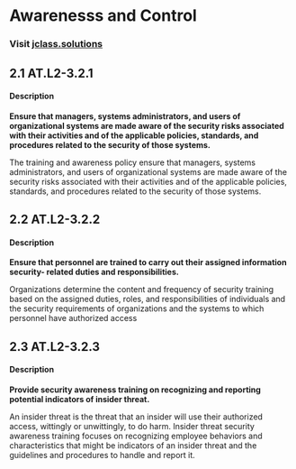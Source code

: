 # **Awarenesss and Control**
### Visit [ jclass.solutions](http://www.jclass.solutions/)
## 2.1 AT.L2-3.2.1

#### Description

**Ensure that managers, systems administrators, and users of organizational systems are made aware of the security risks associated with their activities and of the applicable policies, standards, and procedures related to the security of those systems.**

The training and awareness policy ensure that managers, systems administrators, and users of organizational systems are made aware of the security risks associated with their activities and of the applicable policies, standards, and procedures related to the security of those systems.

## 2.2 AT.L2-3.2.2

#### Description

**Ensure that personnel are trained to carry out their assigned information security- related duties and responsibilities.**

Organizations determine the content and frequency of security training based on the assigned duties, roles, and responsibilities of individuals and the security requirements of organizations and the systems to which personnel have authorized access


## 2.3 AT.L2-3.2.3

#### Description

**Provide security awareness training on recognizing and reporting potential indicators of insider threat.**

An insider threat is the threat that an insider will use their authorized access, wittingly or unwittingly, to do harm. Insider threat security awareness training focuses on recognizing employee behaviors and characteristics that might be indicators of an insider threat and the guidelines and procedures to handle and report it.

